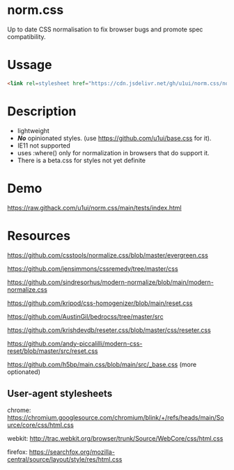 # norm.css
Up to date CSS normalisation to fix browser bugs and promote spec compatibility.

# Ussage

```html
<link rel=stylesheet href="https://cdn.jsdelivr.net/gh/u1ui/norm.css/norm.min.css">
```

# Description

- lightweight
- ***No*** opinionated styles. (use https://github.com/u1ui/base.css for it).
- IE11 not supported
- uses :where() only for normalization in browsers that do support it.
- There is a beta.css for styles not yet definite

# Demo
https://raw.githack.com/u1ui/norm.css/main/tests/index.html  

# Resources

https://github.com/csstools/normalize.css/blob/master/evergreen.css

https://github.com/jensimmons/cssremedy/tree/master/css

https://github.com/sindresorhus/modern-normalize/blob/main/modern-normalize.css

https://github.com/kripod/css-homogenizer/blob/main/reset.css

https://github.com/AustinGil/bedrocss/tree/master/src

https://github.com/krishdevdb/reseter.css/blob/master/css/reseter.css

https://github.com/andy-piccalilli/modern-css-reset/blob/master/src/reset.css

https://github.com/h5bp/main.css/blob/main/src/_base.css (more optionated)

## User-agent stylesheets

chrome: https://chromium.googlesource.com/chromium/blink/+/refs/heads/main/Source/core/css/html.css

webkit: http://trac.webkit.org/browser/trunk/Source/WebCore/css/html.css

firefox: https://searchfox.org/mozilla-central/source/layout/style/res/html.css
